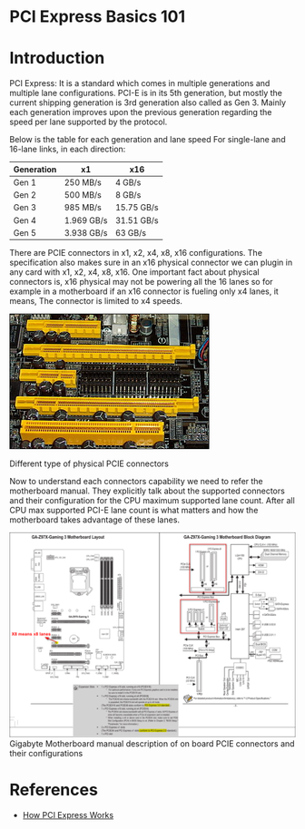 ﻿# PCI Express Basics 101

# Introduction

PCI Express: It is a standard which comes in multiple generations and multiple
lane configurations. PCI-E is in its 5th generation, but mostly the current
shipping generation is 3rd generation also called as Gen 3. Mainly each
generation improves upon the previous generation regarding the speed per lane
supported by the protocol.

Below is the table for each generation and lane speed
For single-lane and 16-lane links, in each direction:

| Generation | x1         | x16        |
| ---------- | ---------- | ---------- |
| Gen 1      | 250 MB/s   | 4 GB/s     |
| Gen 2      | 500 MB/s   | 8 GB/s     |
| Gen 3      | 985 MB/s   | 15.75 GB/s |
| Gen 4      | 1.969 GB/s | 31.51 GB/s |
| Gen 5      | 3.938 GB/s | 63 GB/s    |

There are PCIE connectors in x1, x2, x4, x8, x16 configurations. The
specification also makes sure in an x16 physical connector we can plugin in any
card with x1, x2, x4, x8, x16. One important fact about physical connectors is,
x16 physical may not be powering all the 16 lanes so for example in a
motherboard if an x16 connector is fueling only x4 lanes, it means, The
connector is limited to x4 speeds.

![](350px-PCIExpress.png)

Different type of physical PCIE connectors

Now to understand each connectors capability we need to refer the motherboard
manual. They explicitly talk about the supported connectors and their
configuration for the CPU maximum supported lane count. After all CPU max
supported PCI-E lane count is what matters and how the motherboard takes
advantage of these lanes.

![](Motherboard-Manual.png)
Gigabyte Motherboard manual description of on board PCIE connectors and their
configurations

# References

- [How PCI Express Works](https://computer.howstuffworks.com/pci-express.htm)

